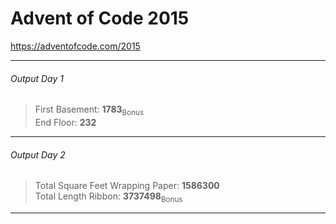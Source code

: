 # Advent of Code 2015
<https://adventofcode.com/2015>
***
###### Output Day 1
>First Basement: **1783**<sub>Bonus</sub><br>
>End Floor: **232**
***
###### Output Day 2
>Total Square Feet Wrapping Paper: **1586300**<br>
>Total Length Ribbon: **3737498**<sub>Bonus</sub>
***

